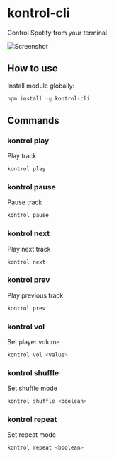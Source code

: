 kontrol-cli
===========

Control Spotify from your terminal

![Screenshot](https://raw.github.com/carlbarrdahl/spotify-kontrol-cli/master/screenshot.png)

## How to use
Install module globally:

```bash
npm install -g kontrol-cli
```

## Commands

### kontrol play

Play track

```bash
kontrol play
```

### kontrol pause

Pause track

```bash
kontrol pause
```

### kontrol next

Play next track

```bash
kontrol next
```

### kontrol prev

Play previous track

```bash
kontrol prev
```

### kontrol vol <value>

Set player volume

```bash
kontrol vol <value>
```

### kontrol shuffle <boolean>

Set shuffle mode

```bash
kontrol shuffle <boolean>
```

### kontrol repeat <boolean>

Set repeat mode

```bash
kontrol repeat <boolean>
```
